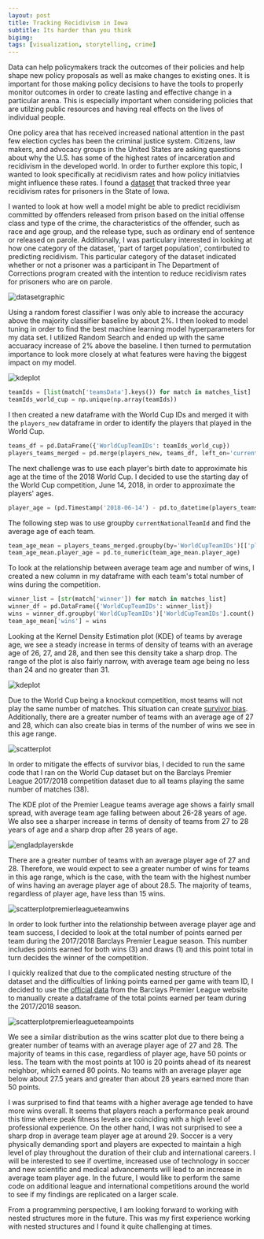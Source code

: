 ```yaml
---
layout: post
title: Tracking Recidivism in Iowa
subtitle: Its harder than you think 
bigimg:
tags: [visualization, storytelling, crime]
---
```


Data can help policymakers track the outcomes of their policies and help shape new policy proposals as well as make changes to existing ones. It is important for those making policy decisions to have the tools to properly monitor outcomes in order to create lasting and effective change in a particular arena. This is especially important when considering policies that are utilzing public resources and having real effects on the lives of individual people. 

One policy area that has received increased national attention in the past few election cycles has been the criminal justice system. Citizens, law makers, and advocacy groups in the United States are asking questions about why the U.S. has some of the highest rates of incarceration and recidivism in the developed world. In order to further explore this topic, I wanted to look specifically at recidivism rates and how policy initiatvies might influence these rates. I found a [dataset](https://www.kaggle.com/slonnadube/recidivism-for-offenders-released-from-prison) that tracked three year recidivism rates for prisoners in the State of Iowa.

I wanted to look at how well a model might be able to predict recidivism committed by offenders released from prison based on the initial offense class and type of the crime, the characteristics of the offender, such as race and age group, and the release type, such as ordinary end of sentence or released on parole. Additionally, I was particulary interested in looking at how one category of the dataset, 'part of target population', contirbuted to predicting recidivism. This particular category of the dataset indicated whether or not a prisoner was a participant in The Department of Corrections program created with the intention to reduce recidivism rates for prisoners who are on parole. 

![datasetgraphic](/img/datasetproject2head.PNG)

Using a random forest classifier I was only able to increase the accuracy above the majority classifier baseline by about 2%. I then looked to model tuning in order to find the best machine learning model hyperparameters for my data set. I utilized Random Search and ended up with the same accuaracy increase of 2% above the baseline. I then turned to permutation importance to look more closely at what features were having the biggest impact on my model. 

![kdeplot](/img/datasetproject2head.PNG)

```python
teamIds = [list(match['teamsData'].keys()) for match in matches_list]
teamIds_world_cup = np.unique(np.array(teamIds))
```

I then created a new dataframe with the World Cup IDs and merged it with the `players_new` dataframe in order to identify the players that played in the World Cup.

```python
teams_df = pd.DataFrame({'WorldCupTeamIDs': teamIds_world_cup})
players_teams_merged = pd.merge(players_new, teams_df, left_on='currentNationalTeamIdStr', right_on= 'WorldCupTeamIDs', how='inner')
```

The next challenge was to use each player's birth date to approximate his age at the time of the 2018 World Cup. I decided to use the starting day of the World Cup competition, June 14, 2018, in order to approximate the players' ages.

```python
player_age = (pd.Timestamp('2018-06-14') - pd.to_datetime(players_teams_merged['birthDate'])) / np.timedelta64(1, 'Y')
```

The following step was to use groupby `currentNationalTeamId` and find the average age of each team.

```python
team_age_mean = players_teams_merged.groupby(by='WorldCupTeamIDs')[['player_age']].mean()
team_age_mean.player_age = pd.to_numeric(team_age_mean.player_age)
```

To look at the relationship between average team age and number of wins, I created a new column in my dataframe with each team's total number of wins during the competition.

```python
winner_list = [str(match['winner']) for match in matches_list]
winner_df = pd.DataFrame({'WorldCupTeamIDs': winner_list})
wins = winner_df.groupby('WorldCupTeamIDs')['WorldCupTeamIDs'].count()
team_age_mean['wins'] = wins
```

Looking at the Kernel Density Estimation plot (KDE) of teams by average age, we see a steady increase in terms of density of teams with an average age of 26, 27, and 28, and then see this density take a sharp drop. The range of the plot is also fairly narrow, with average team age being no less than 24 and no greater than 31. 

![kdeplot](/img/avgworldcupplayerage.PNG)

Due to the World Cup being a knockout competition, most teams will not play the same number of matches. This situation can create [survivor bias](https://en.wikipedia.org/wiki/Survivorship_bias). Additionally, there are a greater number of teams with an average age of 27 and 28, which can also create bias in terms of the number of wins we see in this age range. 

![scatterplot](/img/avgageworldcupscatter.PNG)

In order to mitigate the effects of survivor bias, I decided to run the same code that I ran on the World Cup dataset but on the Barclays Premier League 2017/2018 competition dataset due to all teams playing the same number of matches (38). 

The KDE plot of the Premier League teams average age shows a fairly small spread, with average team age falling between about 26-28 years of age. We also see a sharper increase in terms of density of teams from 27 to 28 years of age and a sharp drop after 28 years of age. 

![engladplayerskde](/img/avgplayeragekdeengland.PNG)

There are a greater number of teams with an average player age of 27 and 28. Therefore, we would expect to see a greater number of wins for teams in this age range, which is the case, with the team with the highest number of wins having an average player age of about 28.5. The majority of teams, regardless of player age, have less than 15 wins. 

![scatterplotpremierleagueteamwins](/img/avgageenglandpointsscatter.PNG)

In order to look further into the relationship between average player age and team success, I decided to look at the total number of points earned per team during the 2017/2018 Barclays Premier League season. This number includes points earned for both wins (3) and draws (1) and this point total in turn decides the winner of the competition. 

I quickly realized that due to the complicated nesting structure of the dataset and the difficulties of linking points earned per game with team ID, I decided to use the [official data](https://www.premierleague.com/tables?co=1&se=79&ha=-1) from the Barclays Premier League website to manually create a dataframe of the total points earned per team during the 2017/2018 season. 

![scatterplotpremierleagueteampoints](/img/avgagetotalpointsengland.PNG)

We see a similar distribution as the wins scatter plot due to there being a greater number of teams with an average player age of 27 and 28. The majority of teams in this case, regardless of player age, have 50 points or less. The team with the most points at 100 is 20 points ahead of its nearest neighbor, which earned 80 points. No teams with an average player age below about 27.5 years and greater than about 28 years earned more than 50 points. 

I was surprised to find that teams with a higher average age tended to have more wins overall. It seems that players reach a performance peak around this time where peak fitness levels are coinciding with a high level of professional experience. On the other hand, I was not surprised to see a sharp drop in average team player age at around 29. Soccer is a very physically demanding sport and players are expected to maintain a high level of play throughout the duration of their club and international careers. I will be interested to see if overtime, increased use of technology in soccer and new scientific and medical advancements will lead to an increase in average team player age. In the future, I would like to perform the same code on additional league and international competitions around the world to see if my findings are replicated on a larger scale. 

From a programming perspective, I am looking forward to working with nested structures more in the future. This was my first experience working with nested structures and I found it quite challenging at times. 

